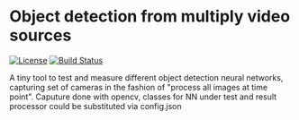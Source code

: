 # Object detection from multiply video sources

[![License](http://img.shields.io/badge/license-mit-blue.svg?style=flat-square)](https://raw.githubusercontent.com/json-iterator/go/master/LICENSE)
[![Build Status](https://travis-ci.org/gvaduha/multicam-objectdetection-nn.svg?branch=master)](https://travis-ci.org/gvaduha/multicam-objectdetection-nn)

A tiny tool to test and measure different object detection neural networks, capturing set of cameras in the fashion of "process all images at time point".
Caputure done with opencv, classes for NN under test and result processor could be substituted via config.json 
